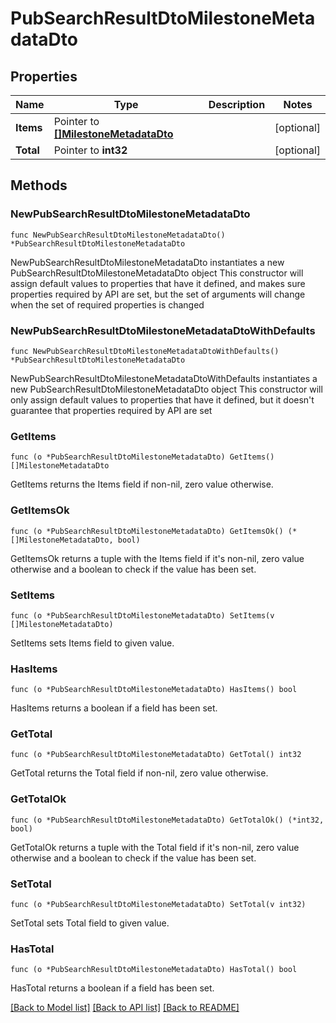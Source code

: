 # PubSearchResultDtoMilestoneMetadataDto

## Properties

Name | Type | Description | Notes
------------ | ------------- | ------------- | -------------
**Items** | Pointer to [**[]MilestoneMetadataDto**](MilestoneMetadataDto.md) |  | [optional] 
**Total** | Pointer to **int32** |  | [optional] 

## Methods

### NewPubSearchResultDtoMilestoneMetadataDto

`func NewPubSearchResultDtoMilestoneMetadataDto() *PubSearchResultDtoMilestoneMetadataDto`

NewPubSearchResultDtoMilestoneMetadataDto instantiates a new PubSearchResultDtoMilestoneMetadataDto object
This constructor will assign default values to properties that have it defined,
and makes sure properties required by API are set, but the set of arguments
will change when the set of required properties is changed

### NewPubSearchResultDtoMilestoneMetadataDtoWithDefaults

`func NewPubSearchResultDtoMilestoneMetadataDtoWithDefaults() *PubSearchResultDtoMilestoneMetadataDto`

NewPubSearchResultDtoMilestoneMetadataDtoWithDefaults instantiates a new PubSearchResultDtoMilestoneMetadataDto object
This constructor will only assign default values to properties that have it defined,
but it doesn't guarantee that properties required by API are set

### GetItems

`func (o *PubSearchResultDtoMilestoneMetadataDto) GetItems() []MilestoneMetadataDto`

GetItems returns the Items field if non-nil, zero value otherwise.

### GetItemsOk

`func (o *PubSearchResultDtoMilestoneMetadataDto) GetItemsOk() (*[]MilestoneMetadataDto, bool)`

GetItemsOk returns a tuple with the Items field if it's non-nil, zero value otherwise
and a boolean to check if the value has been set.

### SetItems

`func (o *PubSearchResultDtoMilestoneMetadataDto) SetItems(v []MilestoneMetadataDto)`

SetItems sets Items field to given value.

### HasItems

`func (o *PubSearchResultDtoMilestoneMetadataDto) HasItems() bool`

HasItems returns a boolean if a field has been set.

### GetTotal

`func (o *PubSearchResultDtoMilestoneMetadataDto) GetTotal() int32`

GetTotal returns the Total field if non-nil, zero value otherwise.

### GetTotalOk

`func (o *PubSearchResultDtoMilestoneMetadataDto) GetTotalOk() (*int32, bool)`

GetTotalOk returns a tuple with the Total field if it's non-nil, zero value otherwise
and a boolean to check if the value has been set.

### SetTotal

`func (o *PubSearchResultDtoMilestoneMetadataDto) SetTotal(v int32)`

SetTotal sets Total field to given value.

### HasTotal

`func (o *PubSearchResultDtoMilestoneMetadataDto) HasTotal() bool`

HasTotal returns a boolean if a field has been set.


[[Back to Model list]](../README.md#documentation-for-models) [[Back to API list]](../README.md#documentation-for-api-endpoints) [[Back to README]](../README.md)


